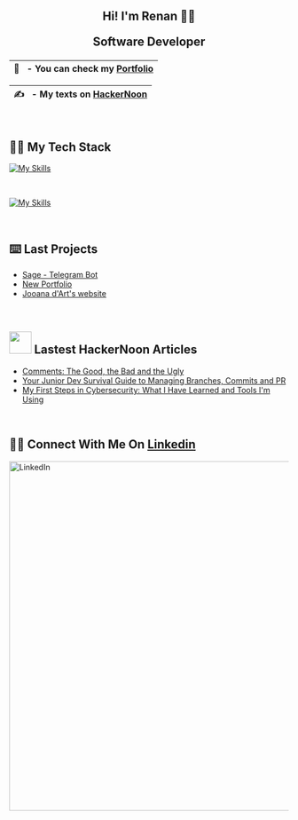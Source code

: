 ## <div align="center">Hi! I'm Renan 👋🏻<p> Software Developer </p> </div>  
 

| 🪪  &nbsp; - You can check my [Portfolio](https://renanbotasse.github.io/renanb)|
|-----------------------------------------|


| ✍️  &nbsp; - My texts on [HackerNoon](https://hackernoon.com/u/renanb)|
|-----------------------------------------|

<br>

## 🧑‍💻 My Tech Stack

[![My Skills](https://skillicons.dev/icons?i=javascript,nodejs,mongodb,express,postman,react,html,css,git,github,visualstudio,md,jest)](https://skillicons.dev)

<br>

[![My Skills](https://skillicons.dev/icons?i=cs,angular,azure,docker,ts,nestjs,mysql,postgres)](https://skillicons.dev)

<br>

## ⌨️ Last Projects
- [Sage - Telegram Bot](https://github.com/renanbotasse/sageBot)
- [New Portfolio](https://github.com/renanbotasse/renanb)
- [Jooana d'Art's website](https://github.com/renanbotasse/joo)

<br/>  

## <img src="https://hackernoon.imgix.net/hn-icon.png" width=40 height=40> Lastest HackerNoon Articles
- [Comments: The Good, the Bad and the Ugly](https://app.hackernoon.com/stats/comments-the-good-the-bad-and-the-ugly)
- [Your Junior Dev Survival Guide to Managing Branches, Commits and PR](https://app.hackernoon.com/stats/your-junior-dev-survival-guide-to-managing-branches-commits-and-pr)
- [My First Steps in Cybersecurity: What I Have Learned and Tools I'm Using](https://app.hackernoon.com/stats/my-first-steps-in-cybersecurity-what-i-have-learned-and-tools-im-using)

<br/>  

## 🙋‍♂️ Connect With Me On [Linkedin](https://www.linkedin.com/in/renanbotasse/)

<img width="630" alt="LinkedIn" src="https://github.com/renanbotasse/renanbotasse/assets/101360239/41d201f6-ab46-46c0-9353-5e699e46103e">



